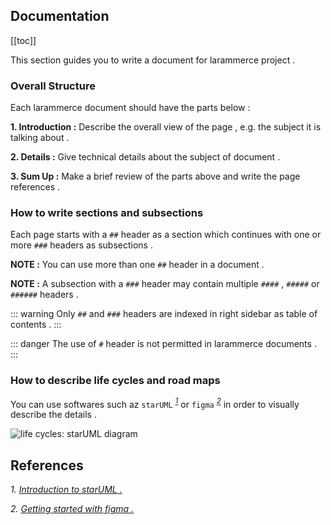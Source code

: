 ## Documentation

[[toc]]

This section guides you to write a document for larammerce project .

### Overall Structure

Each larammerce document should have the parts below :

**1. Introduction :** Describe the overall view of the page , e.g. the subject it is talking about .

**2. Details :** Give technical details about the subject of document .

**3. Sum Up :** Make a brief review of the parts above and write the page references .

### How to write sections and subsections

Each page starts with a `##` header as a section which continues with one or more `###` headers as subsections .

**NOTE :** You can use more than one `##` header in a document .

**NOTE :** A subsection with a `###` header may contain multiple `####` , `#####` or `######` headers .

::: warning
Only `##` and `###` headers are indexed in right sidebar as table of contents .
:::

::: danger
The use of `#` header is not permitted in larammerce documents .
:::

### How to describe life cycles and road maps

You can use softwares such az `starUML` *<sup>[1](#1)</sup>* or `figma` *<sup>[2](#2)</sup>* in order to visually describe the details .

![life cycles: starUML diagram](/03.png)







## References

*1. <a name="1">[Introduction to starUML .](https://docs.staruml.io/)</a>*

*2. <a name="2">[Getting started with figma .](https://www.figma.com/)</a>*

